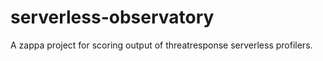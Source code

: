# serverless-observatory
A zappa project for scoring output of threatresponse serverless profilers.
